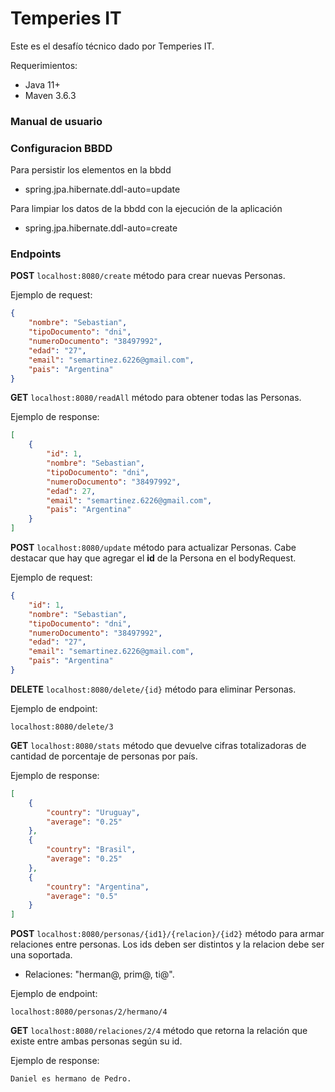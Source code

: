 # Temperies IT

Este es el desafío técnico dado por Temperies IT.

Requerimientos:

- Java 11+
- Maven 3.6.3

### Manual de usuario

### Configuracion BBDD

Para persistir los elementos en la bbdd

- spring.jpa.hibernate.ddl-auto=update

Para limpiar los datos de la bbdd con la ejecución de la aplicación

- spring.jpa.hibernate.ddl-auto=create

### Endpoints

**POST** `localhost:8080/create` método para crear nuevas Personas.

Ejemplo de request:

``` JSON
{
    "nombre": "Sebastian",
    "tipoDocumento": "dni",
    "numeroDocumento": "38497992",
    "edad": "27",
    "email": "semartinez.6226@gmail.com",
    "pais": "Argentina"
}
```

**GET** `localhost:8080/readAll` método para obtener todas las Personas.

Ejemplo de response:

``` JSON
[
    {
        "id": 1,
        "nombre": "Sebastian",
        "tipoDocumento": "dni",
        "numeroDocumento": "38497992",
        "edad": 27,
        "email": "semartinez.6226@gmail.com",
        "pais": "Argentina"
    }
]
```

**POST** `localhost:8080/update` método para actualizar Personas. Cabe destacar que hay que agregar el **id** de la
Persona en el bodyRequest.

Ejemplo de request:

``` JSON
{
    "id": 1,
    "nombre": "Sebastian",
    "tipoDocumento": "dni",
    "numeroDocumento": "38497992",
    "edad": "27",
    "email": "semartinez.6226@gmail.com",
    "pais": "Argentina"
}
```

**DELETE** `localhost:8080/delete/{id}` método para eliminar Personas.

Ejemplo de endpoint:

```
localhost:8080/delete/3
```

**GET** `localhost:8080/stats` método que devuelve cifras totalizadoras de cantidad de porcentaje de personas por país.

Ejemplo de response:

``` JSON
[
    {
        "country": "Uruguay",
        "average": "0.25"
    },
    {
        "country": "Brasil",
        "average": "0.25"
    },
    {
        "country": "Argentina",
        "average": "0.5"
    }
]
```

**POST** `localhost:8080/personas/{id1}/{relacion}/{id2}` método para armar relaciones entre personas. Los ids deben ser
distintos y la relacion debe ser una soportada.

- Relaciones: "herman@, prim@, ti@".

Ejemplo de endpoint:

```
localhost:8080/personas/2/hermano/4
```

**GET** `localhost:8080/relaciones/2/4` método que retorna la relación que existe entre ambas personas según su id.

Ejemplo de response:

``` 
Daniel es hermano de Pedro.
```
